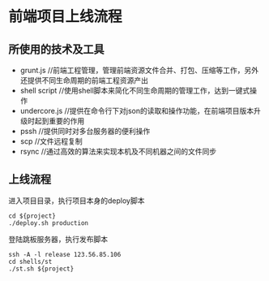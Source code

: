 # 前端项目上线流程

## 所使用的技术及工具

* grunt.js //前端工程管理，管理前端资源文件合并、打包、压缩等工作，另外还提供不同生命周期的前端工程资源产出
* shell script //使用shell脚本来简化不同生命周期的管理工作，达到一键式操作
* undercore.js //提供在命令行下对json的读取和操作功能，在前端项目版本升级时起到重要的作用
* pssh //提供同时对多台服务器的便利操作
* scp  //文件远程复制
* rsync //通过高效的算法来实现本机及不同机器之间的文件同步

## 上线流程

进入项目目录，执行项目本身的deploy脚本

```
cd ${project}
./deploy.sh production
```

登陆跳板服务器，执行发布脚本

```
ssh -A -l release 123.56.85.106
cd shells/st
./st.sh ${project}
```
